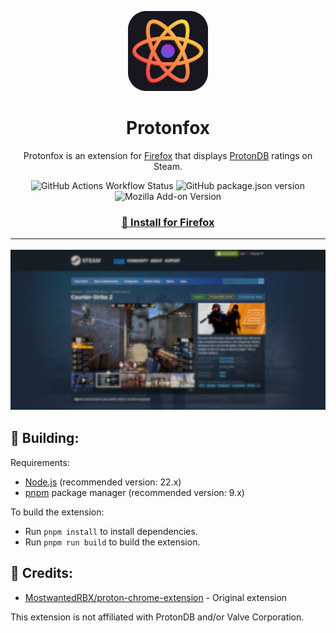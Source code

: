 <p align="center"><img alt="Icon" src=".github/assets/protonfox.png" /></p>
<h1 align="center">Protonfox</h1>
<p align="center">Protonfox is an extension for <a href="https://firefox.com">Firefox</a> that displays <a href="https://protondb.com">ProtonDB</a> ratings on Steam.</p>

<p align="center"><img alt="GitHub Actions Workflow Status" src="https://img.shields.io/github/actions/workflow/status/mxgic1337/protonfox/build-check.yml?style=flat-square"> <img alt="GitHub package.json version" src="https://img.shields.io/github/package-json/v/mxgic1337/protonfox?style=flat-square&logo=nodedotjs&logoColor=%23fff"> <img alt="Mozilla Add-on Version" src="https://img.shields.io/amo/v/protonfox-for-steam?style=flat-square&logo=firefox&logoColor=%23fff"></p>

<h3 align="center"><a href="https://addons.mozilla.org/en-US/firefox/addon/protonfox-for-steam/">🧩 Install for Firefox</a></p>

---

![preview.png](.github/assets/preview.png)

## 🚀 Building:
Requirements:
- [Node.js](https://nodejs.org) (recommended version: 22.x)
- [pnpm](https://pnpm.io/installation) package manager (recommended version: 9.x)

To build the extension:
- Run `pnpm install` to install dependencies.
- Run `pnpm run build` to build the extension.

## 📰 Credits:
- [MostwantedRBX/proton-chrome-extension](https://github.com/MostwantedRBX/proton-chrome-extension) - Original extension

This extension is not affiliated with ProtonDB and/or Valve Corporation.